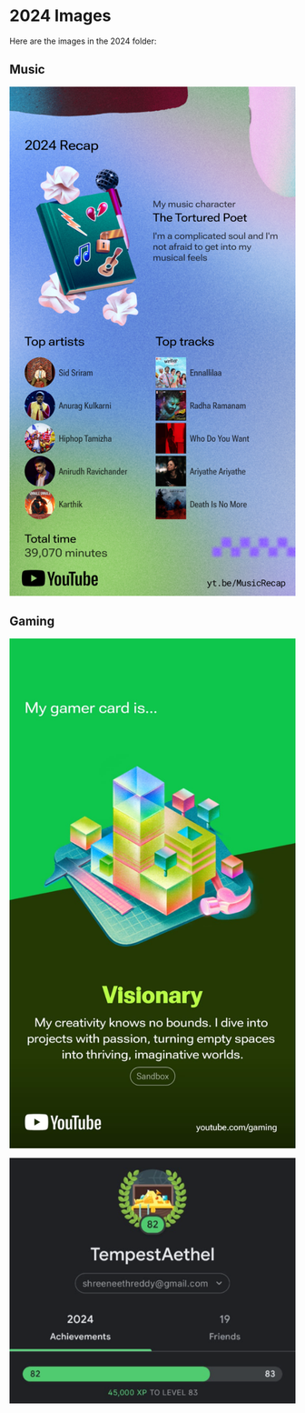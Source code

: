 # 2024 Images

Here are the images in the 2024 folder:

## Music
 **![Music Recap 2024](./2024/Music-Recap_2024.png)**  

 
 ## Gaming
**![Gaming Recap 2024](./2024/2024_Gaming.png)**  

**![Gaming 2024](./2024/2024.png)**  


